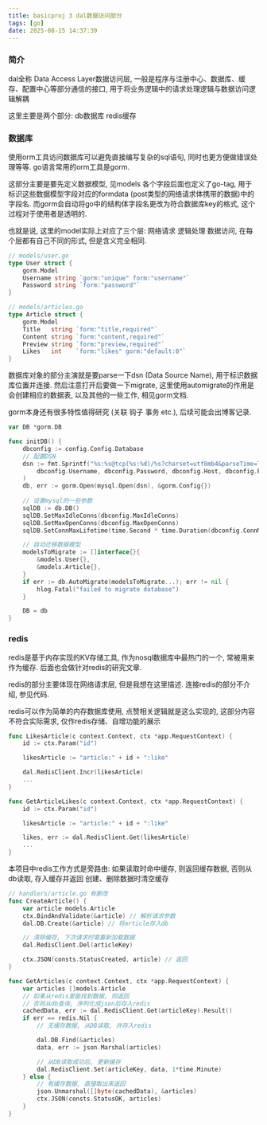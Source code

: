 ```yaml
---
title: basicproj 3 dal数据访问部分
tags: [go]
date: 2025-08-15 14:37:39
---
```

### 简介

dal全称 Data Access Layer数据访问层, 一般是程序与注册中心、数据库、缓存、配置中心等部分通信的接口, 用于将业务逻辑中的请求处理逻辑与数据访问逻辑解耦

这里主要是两个部分: db数据库 redis缓存
### 数据库

使用orm工具访问数据库可以避免直接编写复杂的sql语句, 同时也更方便做错误处理等等.
go语言常用的orm工具是gorm. 

这部分主要是要先定义数据模型, 见models
各个字段后面也定义了go-tag, 用于标识这些数据模型字段对应的formdata (post类型的网络请求体携带的数据)中的字段名.
而gorm会自动将go中的结构体字段名更改为符合数据库key的格式, 这个过程对于使用者是透明的. 

也就是说, 这里的model实际上对应了三个层: 网络请求 逻辑处理 数据访问, 在每个层都有自己不同的形式, 但是含义完全相同.
```go
// models/user.go
type User struct {
	gorm.Model
	Username string `gorm:"unique" form:"username"`
	Password string `form:"password"`
}

// models/articles.go
type Article struct {
	gorm.Model
	Title   string `form:"title,required"`
	Content string `form:"content,required"`
	Preview string `form:"preview,required"`
	Likes   int    `form:"likes" gorm:"default:0"`
}
```

数据库对象的部分主演就是要parse一下dsn (Data Source Name), 用于标识数据库位置并连接.
然后注意打开后要做一下migrate, 这里使用automigrate的作用是会创建相应的数据表, 以及其他的一些工作, 相见gorm文档. 

gorm本身还有很多特性值得研究 (关联 钩子 事务 etc.), 后续可能会出博客记录. 

```go
var DB *gorm.DB

func initDB() {
	dbconfig := config.Config.Database
    // 配置DSN
	dsn := fmt.Sprintf("%s:%s@tcp(%s:%d)/%s?charset=utf8mb4&parseTime=True&loc=Local",
		dbconfig.Username, dbconfig.Password, dbconfig.Host, dbconfig.Port, dbconfig.Name,
	)
	db, err := gorm.Open(mysql.Open(dsn), &gorm.Config{})
    
    // 设置mysql的一些参数
    sqlDB := db.DB()
	sqlDB.SetMaxIdleConns(dbconfig.MaxIdleConns)
	sqlDB.SetMaxOpenConns(dbconfig.MaxOpenConns)
	sqlDB.SetConnMaxLifetime(time.Second * time.Duration(dbconfig.ConnMaxLifetime))

	// 自动迁移数据模型
	modelsToMigrate := []interface{}{
		&models.User{},
		&models.Article{},
	}
	if err := db.AutoMigrate(modelsToMigrate...); err != nil {
		hlog.Fatal("failed to migrate database")
	}

	DB = db
}

```


### redis
redis是基于内存实现的KV存储工具, 作为nosql数据库中最热门的一个, 常被用来作为缓存.
后面也会做针对redis的研究文章.

redis的部分主要体现在网络请求层, 但是我想在这里描述.
连接redis的部分不介绍, 参见代码.

redis可以作为简单的内存数据库使用, 点赞相关逻辑就是这么实现的, 这部分内容不符合实际需求, 仅作redis存储、自增功能的展示
```go
func LikesArticle(c context.Context, ctx *app.RequestContext) {
	id := ctx.Param("id")

	likesArticle := "article:" + id + ":like"

	dal.RedisClient.Incr(likesArticle)
    ...
}

func GetArticleLikes(c context.Context, ctx *app.RequestContext) {
	id := ctx.Param("id")

	likesArticle := "article:" + id + ":like"

	likes, err := dal.RedisClient.Get(likesArticle)
    ...
}

```



本项目中redis工作方式是旁路由:
如果读取时命中缓存, 则返回缓存数据, 否则从db读取, 存入缓存并返回
创建、删除数据时清空缓存

```go
// handlers/article.go 有删改
func CreateArticle() {
	var article models.Article
	ctx.BindAndValidate(&article) // 解析请求参数
	dal.DB.Create(&article) // 将article存入db

	// 清除缓存, 下次请求时需重新加载数据
	dal.RedisClient.Del(articleKey)

	ctx.JSON(consts.StatusCreated, article) // 返回
}

func GetArticles(c context.Context, ctx *app.RequestContext) {
	var articles []models.Article
	// 如果从redis里能找到数据, 则返回
	// 否则从db查询, 序列化成json后存入redis
	cachedData, err := dal.RedisClient.Get(articleKey).Result()
	if err == redis.Nil {
		// 无缓存数据, 从DB读取, 并存入redis

		dal.DB.Find(&articles)
		data, err := json.Marshal(articles)

		// 从DB读取成功后, 更新缓存
		dal.RedisClient.Set(articleKey, data, 1*time.Minute)
	} else {
        // 有缓存数据, 直接取出来返回
		json.Unmarshal([]byte(cachedData), &articles)
		ctx.JSON(consts.StatusOK, articles)
	}
}
```